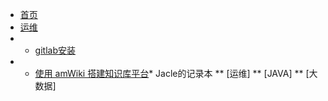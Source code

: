 * [首页](/home)
* [运维](/center)
* * [gitlab安装](/subdocs/home)
* * [使用 amWiki 搭建知识库平台](/subdocs/home2)* Jacle的记录本
    ** [运维]
    ** [JAVA]
    ** [大数据]
